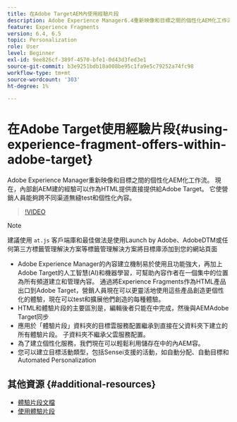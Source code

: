 ```yaml
---
title: 在Adobe TargetAEM內使用經驗片段
description: Adobe Experience Manager6.4重新映像和目標之間的個性化AEM化工作流。 現在，內部創AEM建的經驗可以作為HTML提供直接提供給Adobe Target。 它使營銷人員能夠跨不同渠道無縫test和個性化內容。
feature: Experience Fragments
version: 6.4, 6.5
topic: Personalization
role: User
level: Beginner
exl-id: 9ee826cf-389f-4570-bfe1-0d43d3fed3e1
source-git-commit: b3e9251bdb18a008be95c1fa9e5c79252a74fc98
workflow-type: tm+mt
source-wordcount: '303'
ht-degree: 1%

---
```


# 在Adobe Target使用經驗片段{#using-experience-fragment-offers-within-adobe-target}

Adobe Experience Manager重新映像和目標之間的個性化AEM化工作流。 現在，內部創AEM建的經驗可以作為HTML提供直接提供給Adobe Target。 它使營銷人員能夠跨不同渠道無縫test和個性化內容。

>[!VIDEO](https://video.tv.adobe.com/v/22383?quality=12&learn=on)

>[!NOTE]
>
>建議使用 `at.js` 客戶端庫和最佳做法是使用Launch by Adobe、AdobeDTM或任何第三方標籤管理解決方案等標籤管理解決方案將目標庫添加到您的網站頁面


* Adobe Experience Manager的內容建立機制易於使用且功能強大，再加上Adobe Target的人工智慧(AI)和機器學習，可幫助內容作者在一個集中的位置為所有頻道建立和管理內容。 通過將Experience Fragments作為HTML產品出口到Adobe Target，營銷人員現在可以更靈活地使用這些產品創造更個性化的體驗，現在可以test和擴展他們創造的每種體驗。
* HTML和體驗片段的主要區別是，編輯後者只能在中完成，然後與AEMAdobe Target同步
* 應用於「體驗片段」資料夾的目標雲服務配置繼承到直接在父資料夾下建立的所有體驗片段。 子資料夾不繼承父雲服務配置。
* 為了建立個性化服務，我們現在可以輕鬆利用儲存在中的內AEM容。
* 您可以建立目標活動類型，包括Sensei支援的活動，如自動分配、自動目標和Automated Personalization

## 其他資源 {#additional-resources}

* [體驗片段文檔](https://experienceleague.adobe.com/docs/experience-manager-65/authoring/authoring/experience-fragments.html)
* [使用體驗片段](/help/sites/experience-fragments/experience-fragments-feature-video-use.md)
